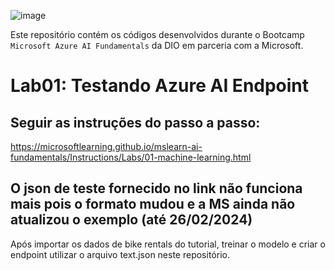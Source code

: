 ![image](https://github.com/gldmelo/dio-lab-azure-ai-endpoint/assets/6453228/2620d5f9-b45f-4729-a50e-6c14fdc033ce)


Este repositório contém os códigos desenvolvidos durante o Bootcamp `Microsoft Azure AI Fundamentals` da DIO em parceria com a Microsoft.

# Lab01: Testando Azure AI Endpoint

## Seguir as instruções do passo a passo:
https://microsoftlearning.github.io/mslearn-ai-fundamentals/Instructions/Labs/01-machine-learning.html

## O json de teste fornecido no link não funciona mais pois o formato mudou e a MS ainda não atualizou o exemplo (até 26/02/2024)
Após importar os dados de bike rentals do tutorial, treinar o modelo e criar o endpoint utilizar o arquivo text.json neste repositório.
